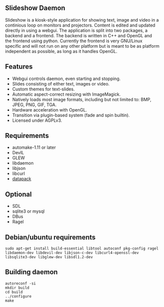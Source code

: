 ## Slideshow Daemon

Slideshow is a kiosk-style application for showing text, image and video in a continious loop on monitors and projectors. Content is edited and updated directly in using a webgui. The application is split into two packages, a backend and a frontend. The backend is written in C++ and OpenGL and the frontend using python. Currently the frontend is very GNU/Linux specific and will not run on any other platform but is meant to be as platform independent as possible, as long as it handles OpenGL.

## Features

* Webgui controls daemon, even starting and stopping.
* Slides consisting of either text, images or video.
* Custom themes for text-slides.
* Automatic aspect-correct resizing with ImageMagick.
* Natively loads most image formats, including but not limited to: BMP, JPEG, PNG, GIF, TGA.
* Hardware acceleration with OpenGL.
* Transition via plugin-based system (fade and spin builtin).
* Licensed under AGPLv3.

## Requirements

* automake-1.11 or later
* DevIL
* GLEW
* libdaemon
* libjson
* libcurl
* [datapack](https://github.com/ext/datapack)

## Optional

* SDL
* sqlite3 or mysql
* DBus
* Ragel

## Debian/ubuntu requirements

    sudo apt-get install build-essential libtool autoconf pkg-config ragel libdaemon-dev libdevil-dev libjson-c-dev libcurl4-openssl-dev libsqlite3-dev libglew-dev libsdl1.2-dev

## Building daemon

    autoreconf -si
    mkdir build
    cd build
    ../configure
    make

